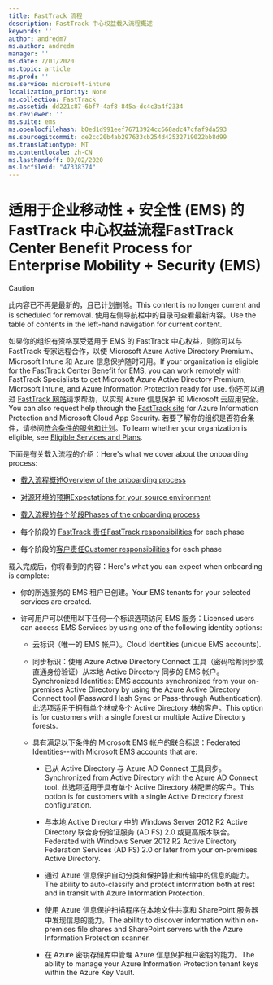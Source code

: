 ```yaml
---
title: FastTrack 流程
description: FastTrack 中心权益载入流程概述
keywords: ''
author: andredm7
ms.author: andredm
manager: ''
ms.date: 7/01/2020
ms.topic: article
ms.prod: ''
ms.service: microsoft-intune
localization_priority: None
ms.collection: FastTrack
ms.assetid: dd221c87-6bf7-4af8-845a-dc4c3a4f2334
ms.reviewer: ''
ms.suite: ems
ms.openlocfilehash: b0ed1d991eef76713924cc668adc47cfaf9da593
ms.sourcegitcommit: de2cc20b4ab297633cb254d42532719022bb8d99
ms.translationtype: MT
ms.contentlocale: zh-CN
ms.lasthandoff: 09/02/2020
ms.locfileid: "47338374"
---
```

# <a name="fasttrack-center-benefit-process-for-enterprise-mobility--security-ems"></a><span data-ttu-id="109a6-103">适用于企业移动性 + 安全性 (EMS) 的 FastTrack 中心权益流程</span><span class="sxs-lookup"><span data-stu-id="109a6-103">FastTrack Center Benefit Process for Enterprise Mobility + Security (EMS)</span></span>

> [!CAUTION]
> <span data-ttu-id="109a6-104">此内容已不再是最新的，且已计划删除。</span><span class="sxs-lookup"><span data-stu-id="109a6-104">This content is no longer current and is scheduled for removal.</span></span> <span data-ttu-id="109a6-105">使用左侧导航栏中的目录可查看最新内容。</span><span class="sxs-lookup"><span data-stu-id="109a6-105">Use the table of contents in the left-hand navigation for current content.</span></span>

<span data-ttu-id="109a6-106">如果你的组织有资格享受适用于 EMS 的 FastTrack 中心权益，则你可以与 FastTrack 专家远程合作，以使 Microsoft Azure Active Directory Premium、Microsoft Intune 和 Azure 信息保护随时可用。</span><span class="sxs-lookup"><span data-stu-id="109a6-106">If your organization is eligible for the FastTrack Center Benefit for EMS, you can work remotely with FastTrack Specialists to get Microsoft Azure Active Directory Premium, Microsoft Intune, and Azure Information Protection ready for use.</span></span> <span data-ttu-id="109a6-107">你还可以通过 [FastTrack 网站](https://www.microsoft.com/fasttrack/microsoft-365/ems)请求帮助，以实现 Azure 信息保护 和 Microsoft 云应用安全。</span><span class="sxs-lookup"><span data-stu-id="109a6-107">You can also request help through the [FastTrack site](https://www.microsoft.com/fasttrack/microsoft-365/ems) for Azure Information Protection and Microsoft Cloud App Security.</span></span> <span data-ttu-id="109a6-108">若要了解你的组织是否符合条件，请参阅[符合条件的服务和计划](M365-eligible-services-and-plans.md)。</span><span class="sxs-lookup"><span data-stu-id="109a6-108">To learn whether your organization is eligible, see [Eligible Services and Plans](M365-eligible-services-and-plans.md).</span></span>


<span data-ttu-id="109a6-109">下面是有关载入流程的介绍：</span><span class="sxs-lookup"><span data-stu-id="109a6-109">Here's what we cover about the onboarding process:</span></span>

-   [<span data-ttu-id="109a6-110">载入流程概述</span><span class="sxs-lookup"><span data-stu-id="109a6-110">Overview of the onboarding process</span></span>](EMS-fasttrack-benefit-overview.md)

-   [<span data-ttu-id="109a6-111">对源环境的预期</span><span class="sxs-lookup"><span data-stu-id="109a6-111">Expectations for your source environment</span></span>](EMS-source-environment-expectations.md)

-   [<span data-ttu-id="109a6-112">载入流程的各个阶段</span><span class="sxs-lookup"><span data-stu-id="109a6-112">Phases of the onboarding process</span></span>](EMS-onboarding-phases.md)

-   <span data-ttu-id="109a6-113">每个阶段的 [FastTrack 责任](EMS-fasttrack-responsibilities.md)</span><span class="sxs-lookup"><span data-stu-id="109a6-113">[FastTrack responsibilities](EMS-fasttrack-responsibilities.md) for each phase</span></span>

-   <span data-ttu-id="109a6-114">每个阶段的[客户责任](EMS-your-responsibilities.md)</span><span class="sxs-lookup"><span data-stu-id="109a6-114">[Customer responsibilities](EMS-your-responsibilities.md) for each phase</span></span>

<span data-ttu-id="109a6-115">载入完成后，你将看到的内容：</span><span class="sxs-lookup"><span data-stu-id="109a6-115">Here's what you can expect when onboarding is complete:</span></span>

-   <span data-ttu-id="109a6-116">你的所选服务的 EMS 租户已创建。</span><span class="sxs-lookup"><span data-stu-id="109a6-116">Your EMS tenants for your selected services are created.</span></span>

-   <span data-ttu-id="109a6-117">许可用户可以使用以下任何一个标识选项访问 EMS 服务：</span><span class="sxs-lookup"><span data-stu-id="109a6-117">Licensed users can access EMS Services by using one of the following identity options:</span></span>

    -   <span data-ttu-id="109a6-118">云标识（唯一的 EMS 帐户）。</span><span class="sxs-lookup"><span data-stu-id="109a6-118">Cloud Identities (unique EMS accounts).</span></span>

    -   <span data-ttu-id="109a6-119">同步标识：使用 Azure Active Directory Connect 工具（密码哈希同步或直通身份验证）从本地 Active Directory 同步的 EMS 帐户。</span><span class="sxs-lookup"><span data-stu-id="109a6-119">Synchronized Identities: EMS accounts synchronized from your on-premises Active Directory by using the Azure Active Directory Connect tool (Password Hash Sync or Pass-through Authentication).</span></span> <span data-ttu-id="109a6-120">此选项适用于拥有单个林或多个 Active Directory 林的客户。</span><span class="sxs-lookup"><span data-stu-id="109a6-120">This option is for customers with a single forest or multiple Active Directory forests.</span></span>

    -   <span data-ttu-id="109a6-121">具有满足以下条件的 Microsoft EMS 帐户的联合标识：</span><span class="sxs-lookup"><span data-stu-id="109a6-121">Federated Identities--with Microsoft EMS accounts that are:</span></span>

        -   <span data-ttu-id="109a6-122">已从 Active Directory 与 Azure AD Connect 工具同步。</span><span class="sxs-lookup"><span data-stu-id="109a6-122">Synchronized from Active Directory with the Azure AD Connect tool.</span></span> <span data-ttu-id="109a6-123">此选项适用于具有单个 Active Directory 林配置的客户。</span><span class="sxs-lookup"><span data-stu-id="109a6-123">This option is for customers with a single Active Directory forest configuration.</span></span>

        -   <span data-ttu-id="109a6-124">与本地 Active Directory 中的 Windows Server 2012 R2 Active Directory 联合身份验证服务 (AD FS) 2.0 或更高版本联合。</span><span class="sxs-lookup"><span data-stu-id="109a6-124">Federated with Windows Server 2012 R2 Active Directory Federation Services (AD FS) 2.0 or later from your on-premises Active Directory.</span></span>

        -   <span data-ttu-id="109a6-125">通过 Azure 信息保护自动分类和保护静止和传输中的信息的能力。</span><span class="sxs-lookup"><span data-stu-id="109a6-125">The ability to auto-classify and protect information both at rest and in transit with Azure Information Protection.</span></span> 

        -   <span data-ttu-id="109a6-126">使用 Azure 信息保护扫描程序在本地文件共享和 SharePoint 服务器中发现信息的能力。</span><span class="sxs-lookup"><span data-stu-id="109a6-126">The ability to discover information within on-premises file shares and SharePoint servers with the Azure Information Protection scanner.</span></span> 

        -   <span data-ttu-id="109a6-127">在 Azure 密钥存储库中管理 Azure 信息保护租户密钥的能力。</span><span class="sxs-lookup"><span data-stu-id="109a6-127">The ability to manage your Azure Information Protection tenant keys within the Azure Key Vault.</span></span> 

